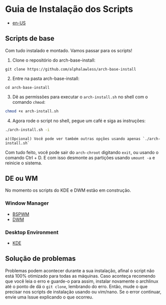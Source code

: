 # Guia de Instalação dos Scripts
* [en-US](../INSTALL.md)

## Scripts de base

Com tudo instalado e montado. Vamos passar para os scripts!

1. Clone o repositório do arch-base-install:
```
git clone https://github.com/alphalawless/arch-base-install
```
2. Entre na pasta arch-base-install:
```
cd arch-base-install
```
3. Dê as permissões para executar o `arch-install.sh` no shell com o comando `chmod`:
```sh
chmod +x arch-install.sh
```
4. Agora rode o script no shell, pegue um café e siga as instruções:
```sh
./arch-install.sh -i
```
    a)(Opcional) Você pode ver também outras opções usando apenas `./arch-install.sh`

Com tudo feito, você pode sair do `arch-chroot` digitando `exit`, ou usando o comando Ctrl + D. E com isso desmonte as partições usando `umount -a` e reinicie o sistema.

## DE ou WM

No momento os scripts do KDE e DWM estão em construção.

### Window Manager
* [BSPWM](../bspwm)
* [DWM](../dwm)

### Desktop Environment
* [KDE](../kde)

## Solução de problemas

Problemas podem acontecer durante a sua instalação, afinal o script não está 100% otimizado para todas as máquinas. Caso aconteça recomendo que você leia o erro e guarde-o para assim, instalar novamente o archlinux até o ponto de dá o `git clone`, lembrando do erro. Então, mude o que precisar nos scripts de instalação usando ou vim/nano. Se o error continuar, envie uma Issue explicando o que ocorreu.
